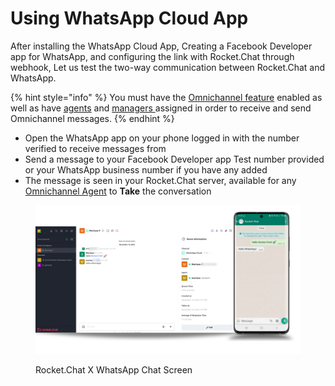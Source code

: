 # Using WhatsApp Cloud App

After installing the WhatsApp Cloud App, Creating a Facebook Developer app for WhatsApp, and configuring the link with Rocket.Chat through webhook, Let us test the two-way communication between Rocket.Chat and WhatsApp.

{% hint style="info" %}
You must have the [Omnichannel feature](../../../../use-rocket.chat/rocket.chat-workspace-administration/settings/omnichannel-admins-guide/) enabled as well as have [agents](../../../../use-rocket.chat/omnichannel/agents.md) and [managers ](../../../../use-rocket.chat/omnichannel/managers.md)assigned in order to receive and send Omnichannel messages.
{% endhint %}

* Open the WhatsApp app on your phone logged in with the number verified to receive messages from
* Send a message to your Facebook Developer app Test number provided or your WhatsApp business number if you have any added
* The message is seen in your Rocket.Chat server, available for any [Omnichannel Agent](../../../../use-rocket.chat/omnichannel/agents.md) to **Take** the conversation

<figure><img src="../../../../.gitbook/assets/RocketChat X WhatsApp Chat Screen.png" alt=""><figcaption><p>Rocket.Chat X WhatsApp Chat Screen</p></figcaption></figure>
